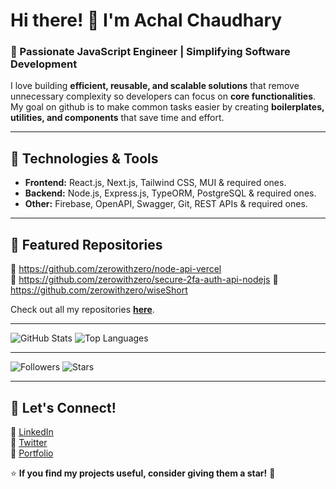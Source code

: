 # Hi there! 👋 I'm Achal Chaudhary  

### 🚀 Passionate JavaScript Engineer | Simplifying Software Development  

I love building **efficient, reusable, and scalable solutions** that remove unnecessary complexity so developers can focus on **core functionalities**. My goal on github is to make common tasks easier by creating **boilerplates, utilities, and components** that save time and effort.  

---

## 🔧 Technologies & Tools  
- **Frontend:** React.js, Next.js, Tailwind CSS, MUI & required ones. 
- **Backend:** Node.js, Express.js, TypeORM, PostgreSQL & required ones.
- **Other:** Firebase, OpenAPI, Swagger, Git, REST APIs & required ones.

---

## 📌 Featured Repositories  
🔹 https://github.com/zerowithzero/node-api-vercel  
🔹 https://github.com/zerowithzero/secure-2fa-auth-api-nodejs 
🔹 https://github.com/zerowithzero/wiseShort

Check out all my repositories [**here**](https://github.com/zerowithzero).  

---

![GitHub Stats](https://github-readme-stats.vercel.app/api?username=zerowithzero&show_icons=true&theme=radical)
![Top Languages](https://github-readme-stats.vercel.app/api/top-langs/?username=zerowithzero&layout=compact&theme=radical)

---

![Followers](https://img.shields.io/github/followers/zerowithzero?style=social)
![Stars](https://img.shields.io/github/stars/zerowithzero?style=social)

---

## 🤝 Let's Connect!  
🔗 [LinkedIn](https://www.linkedin.com/in/zerowillreborn/)  
🔗 [Twitter](https://twitter.com/zerowith_0)  
🔗 [Portfolio](https://achals-lab.vercel.app)  

⭐ **If you find my projects useful, consider giving them a star!** 🚀  


<!--
**zerowithzero/zerowithzero** is a ✨ _special_ ✨ repository because its `README.md` (this file) appears on your GitHub profile.

Here are some ideas to get you started:

- 🔭 I’m currently working on ...
- 🌱 I’m currently learning ...
- 👯 I’m looking to collaborate on ...
- 🤔 I’m looking for help with ...
- 💬 Ask me about ...
- 📫 How to reach me: ...
- 😄 Pronouns: ...
- ⚡ Fun fact: ...
-->
